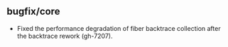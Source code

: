 ## bugfix/core

* Fixed the performance degradation of fiber backtrace collection
  after the backtrace rework (gh-7207).
